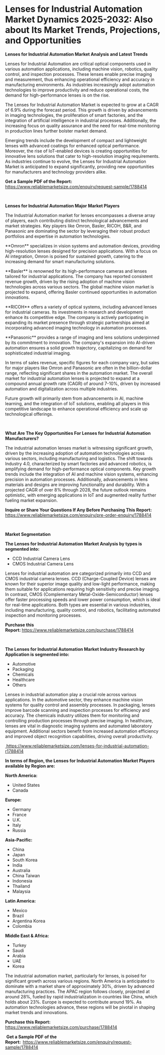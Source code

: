 <p><h1>Lenses for Industrial Automation Market Dynamics 2025-2032: Also about Its Market Trends, Projections, and Opportunities</h1></p><p><strong>Lenses for Industrial Automation Market Analysis and Latest Trends</strong></p>
<p><p>Lenses for Industrial Automation are critical optical components used in various automation applications, including machine vision, robotics, quality control, and inspection processes. These lenses enable precise imaging and measurement, thus enhancing operational efficiency and accuracy in manufacturing environments. As industries increasingly adopt automation technologies to improve productivity and reduce operational costs, the demand for high-performance lenses is on the rise.</p><p>The Lenses for Industrial Automation Market is expected to grow at a CAGR of 6.9% during the forecast period. This growth is driven by advancements in imaging technologies, the proliferation of smart factories, and the integration of artificial intelligence in industrial processes. Additionally, the increasing focus on quality assurance and the need for real-time monitoring in production lines further bolster market demand. </p><p>Emerging trends include the development of compact and lightweight lenses with advanced coatings for enhanced optical performance. Moreover, the rise of IoT-enabled devices is creating opportunities for innovative lens solutions that cater to high-resolution imaging requirements. As industries continue to evolve, the Lenses for Industrial Automation Market is anticipated to expand significantly, providing new opportunities for manufacturers and technology providers alike.</p></p>
<p><strong>Get a Sample PDF of the Report:&nbsp;</strong> <a href="https://www.reliablemarketsize.com/enquiry/request-sample/1788414?utm_campaign=3059&utm_medium=2&utm_source=Github&utm_content=ia&utm_term=15042025&utm_id=lenses-for-industrial-automation">https://www.reliablemarketsize.com/enquiry/request-sample/1788414</a></p>
<p>&nbsp;</p>
<p><strong>Lenses for Industrial Automation Major Market Players</strong></p>
<p><p>The Industrial Automation market for lenses encompasses a diverse array of players, each contributing distinct technological advancements and market strategies. Key players like Omron, Basler, RICOH, B&R, and Panasonic are dominating the sector by leveraging their robust product portfolios and expertise in automation technologies.</p><p>**Omron** specializes in vision systems and automation devices, providing high-resolution lenses designed for precision applications. With a focus on AI integration, Omron is poised for sustained growth, catering to the increasing demand for smart manufacturing solutions.</p><p>**Basler** is renowned for its high-performance cameras and lenses tailored for industrial applications. The company has reported consistent revenue growth, driven by the rising adoption of machine vision technologies across various sectors. The global machine vision market is projected to expand, offering Basler continued opportunities in automation innovations.</p><p>**RICOH** offers a variety of optical systems, including advanced lenses for industrial cameras. Its investments in research and development enhance its competitive edge. The company is actively participating in expanding its market presence through strategic partnerships aimed at incorporating advanced imaging technology in automation processes.</p><p>**Panasonic** provides a range of imaging and lens solutions underpinned by its commitment to innovation. The company's expansion into AI-driven automation ensures a solid growth trajectory, capitalizing on demand for sophisticated industrial imaging.</p><p>In terms of sales revenue, specific figures for each company vary, but sales for major players like Omron and Panasonic are often in the billion-dollar range, reflecting significant shares in the automation market. The overall market for industrial automation lenses is projected to expand at a compound annual growth rate (CAGR) of around 7-10%, driven by increased automation and digitalization across multiple industries. </p><p>Future growth will primarily stem from advancements in AI, machine learning, and the integration of IoT solutions, enabling all players in this competitive landscape to enhance operational efficiency and scale up technological offerings.</p></p>
<p>&nbsp;</p>
<p><strong>What Are The Key Opportunities For Lenses for Industrial Automation Manufacturers?</strong></p>
<p><p>The industrial automation lenses market is witnessing significant growth, driven by the increasing adoption of automation technologies across various sectors, including manufacturing and logistics. The shift towards Industry 4.0, characterized by smart factories and advanced robotics, is amplifying demand for high-performance optical components. Key growth trends include the integration of AI and machine vision systems, enhancing precision in automation processes. Additionally, advancements in lens materials and designs are improving functionality and durability. With a projected CAGR of over 8% through 2028, the future outlook remains optimistic, with emerging applications in IoT and augmented reality further fueling market expansion.</p></p>
<p><strong>Inquire or Share Your Questions If Any Before Purchasing This Report:</strong> <a href="https://www.reliablemarketsize.com/enquiry/pre-order-enquiry/1788414?utm_campaign=3059&utm_medium=2&utm_source=Github&utm_content=ia&utm_term=15042025&utm_id=lenses-for-industrial-automation">https://www.reliablemarketsize.com/enquiry/pre-order-enquiry/1788414</a></p>
<p>&nbsp;</p>
<p><strong>Market Segmentation</strong></p>
<p><strong>The Lenses for Industrial Automation Market Analysis by types is segmented into:</strong></p>
<p><ul><li>CCD Industrial Camera Lens</li><li>CMOS Industrial Camera Lens</li></ul></p>
<p><p>Lenses for industrial automation are categorized primarily into CCD and CMOS industrial camera lenses. CCD (Charge-Coupled Device) lenses are known for their superior image quality and low-light performance, making them suitable for applications requiring high sensitivity and precise imaging. In contrast, CMOS (Complementary Metal-Oxide-Semiconductor) lenses offer faster processing speeds and lower power consumption, which is ideal for real-time applications. Both types are essential in various industries, including manufacturing, quality control, and robotics, facilitating automated inspection and monitoring processes.</p></p>
<p><strong>Purchase this Report:&nbsp;</strong><a href="https://www.reliablemarketsize.com/purchase/1788414?utm_campaign=3059&utm_medium=2&utm_source=Github&utm_content=ia&utm_term=15042025&utm_id=lenses-for-industrial-automation">https://www.reliablemarketsize.com/purchase/1788414</a></p>
<p>&nbsp;</p>
<p><strong>The Lenses for Industrial Automation Market Industry Research by Application is segmented into:</strong></p>
<p><ul><li>Automotive</li><li>Packaging</li><li>Chemicals</li><li>Healthcare</li><li>Others</li></ul></p>
<p><p>Lenses in industrial automation play a crucial role across various applications. In the automotive sector, they enhance machine vision systems for quality control and assembly processes. In packaging, lenses improve barcode scanning and inspection processes for efficiency and accuracy. The chemicals industry utilizes them for monitoring and controlling production processes through precise imaging. In healthcare, lenses are vital in diagnostic imaging systems and automated laboratory equipment. Additional sectors benefit from increased automation efficiency and improved object recognition capabilities, driving overall productivity.</p></p>
<p><a href="https://www.reliablemarketsize.com/lenses-for-industrial-automation-r1788414?utm_campaign=3059&utm_medium=2&utm_source=Github&utm_content=ia&utm_term=15042025&utm_id=lenses-for-industrial-automation">&nbsp;https://www.reliablemarketsize.com/lenses-for-industrial-automation-r1788414</a></p>
<p><strong>In terms of Region, the Lenses for Industrial Automation Market Players available by Region are:</strong></p>
<p>
    <p> <strong> North America: </strong>
        <ul>
            <li>United States</li>
            <li>Canada</li>
        </ul>
        </p> 
    <p> <strong> Europe: </strong>
        <ul>
            <li>Germany</li>
            <li>France</li>
            <li>U.K.</li>
            <li>Italy</li>
            <li>Russia</li>
        </ul>
        </p> 
    <p> <strong> Asia-Pacific: </strong>
        <ul>
            <li>China</li>
            <li>Japan</li>
            <li>South Korea</li>
            <li>India</li>
            <li>Australia</li>
            <li>China Taiwan</li>
            <li>Indonesia</li>
            <li>Thailand</li>
            <li>Malaysia</li>
        </ul>
        </p> 
    <p> <strong> Latin America: </strong>
        <ul>
            <li>Mexico</li>
            <li>Brazil</li>
            <li>Argentina Korea</li>
            <li>Colombia</li>
        </ul>
        </p> 
    <p> <strong> Middle East & Africa: </strong>
        <ul>
            <li>Turkey</li>
            <li>Saudi</li>
            <li>Arabia</li>
            <li>UAE</li>
            <li>Korea</li>
        </ul>
    </p>
    </p>
<p><p>The industrial automation market, particularly for lenses, is poised for significant growth across various regions. North America is anticipated to dominate with a market share of approximately 30%, driven by advanced manufacturing practices. The APAC region follows closely, projected at around 28%, fueled by rapid industrialization in countries like China, which holds about 23%. Europe is expected to contribute around 19%. As automation technologies advance, these regions will be pivotal in shaping market trends and innovations.</p></p>
<p><strong>Purchase this Report: </strong><a href="https://www.reliablemarketsize.com/purchase/1788414?utm_campaign=3059&utm_medium=2&utm_source=Github&utm_content=ia&utm_term=15042025&utm_id=lenses-for-industrial-automation">https://www.reliablemarketsize.com/purchase/1788414</a></p>
<p>&nbsp;<strong>Get a Sample PDF of the Report:&nbsp;&nbsp;</strong><a href="https://www.reliablemarketsize.com/enquiry/request-sample/1788414?utm_campaign=3059&utm_medium=2&utm_source=Github&utm_content=ia&utm_term=15042025&utm_id=lenses-for-industrial-automation">https://www.reliablemarketsize.com/enquiry/request-sample/1788414</a></p>
<p><strong></strong></p>
<p><p></p><p></p><p></p></p>